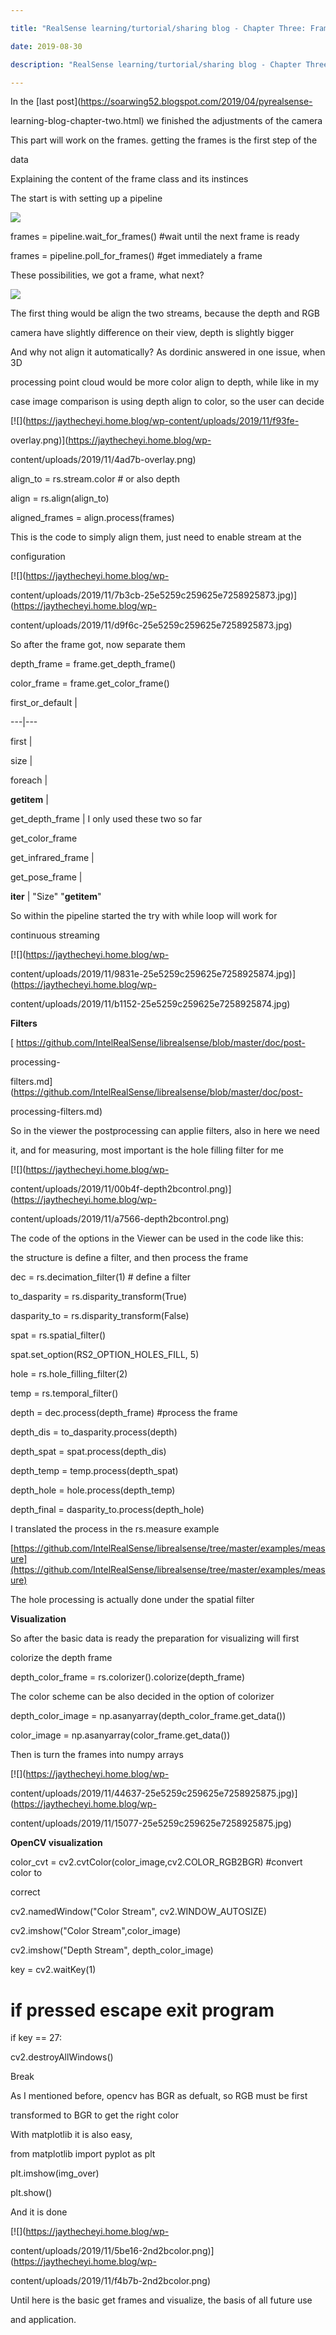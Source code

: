 ```yaml
---

title: "RealSense learning/turtorial/sharing blog - Chapter Three: Frame control"

date: 2019-08-30

description: "RealSense learning/turtorial/sharing blog - Chapter Three: Frame control"

---
```




In the [last post](https://soarwing52.blogspot.com/2019/04/pyrealsense-

learning-blog-chapter-two.html) we finished the adjustments of the camera  

  

This part will work on the frames. getting the frames is the first step of the

data  

  

Explaining the content of the frame class and its instinces  

  

  

The start is with setting up a pipeline  



![](https://jaythecheyi.home.blog/wp-content/uploads/2019/11/fed4e-25e5259c259625e7258925871.jpg)


  



  

frames = pipeline.wait_for_frames() #wait until the next frame is ready  

  

frames = pipeline.poll_for_frames() #get immediately a frame  

These possibilities, we got a frame, what next?



![](https://jaythecheyi.home.blog/wp-content/uploads/2019/11/7f2c2-25e5259c259625e7258925872.jpg)


The first thing would be align the two streams, because the depth and RGB

camera have slightly difference on their view, depth is slightly bigger



  



  



And why not align it automatically? As dordinic answered in one issue, when 3D

processing point cloud would be more color align to depth, while like in my

case image comparison is using depth align to color, so the user can decide



  

[![](https://jaythecheyi.home.blog/wp-content/uploads/2019/11/f93fe-

overlay.png)](https://jaythecheyi.home.blog/wp-

content/uploads/2019/11/4ad7b-overlay.png)  

  



align_to = rs.stream.color # or also depth



align = rs.align(align_to)



aligned_frames = align.process(frames)



  



This is the code to simply align them, just need to enable stream at the

configuration



  

[![](https://jaythecheyi.home.blog/wp-

content/uploads/2019/11/7b3cb-25e5259c259625e7258925873.jpg)](https://jaythecheyi.home.blog/wp-

content/uploads/2019/11/d9f6c-25e5259c259625e7258925873.jpg)  

  



So after the frame got, now separate them



  



depth_frame = frame.get_depth_frame()



color_frame = frame.get_color_frame()



first_or_default |   

  

---|---  

first |   

  

size |   

  

foreach |   

  

__getitem__ |   

  

get_depth_frame | I only used these two so far  

get_color_frame  

get_infrared_frame |   

  

get_pose_frame |   

  

__iter__ | "Size" "__getitem__"  

  

  



So within the pipeline started the try with while loop will work for

continuous streaming



[![](https://jaythecheyi.home.blog/wp-

content/uploads/2019/11/9831e-25e5259c259625e7258925874.jpg)](https://jaythecheyi.home.blog/wp-

content/uploads/2019/11/b1152-25e5259c259625e7258925874.jpg)



  



  



**Filters**



  



[ https://github.com/IntelRealSense/librealsense/blob/master/doc/post-

processing-

filters.md](https://github.com/IntelRealSense/librealsense/blob/master/doc/post-

processing-filters.md)



So in the viewer the postprocessing can applie filters, also in here we need

it, and for measuring, most important is the hole filling filter for me



  



  



  



  



[![](https://jaythecheyi.home.blog/wp-

content/uploads/2019/11/00b4f-depth2bcontrol.png)](https://jaythecheyi.home.blog/wp-

content/uploads/2019/11/a7566-depth2bcontrol.png)



  



The code of the options in the Viewer can be used in the code like this:



the structure is define a filter, and then process the frame



  



dec = rs.decimation_filter(1) # define a filter



to_dasparity = rs.disparity_transform(True)



dasparity_to = rs.disparity_transform(False)



spat = rs.spatial_filter()



spat.set_option(RS2_OPTION_HOLES_FILL, 5)



hole = rs.hole_filling_filter(2)



temp = rs.temporal_filter()



depth = dec.process(depth_frame) #process the frame



depth_dis = to_dasparity.process(depth)



depth_spat = spat.process(depth_dis)



depth_temp = temp.process(depth_spat)



depth_hole = hole.process(depth_temp)



depth_final = dasparity_to.process(depth_hole)



  



I translated the process in the rs.measure example



[https://github.com/IntelRealSense/librealsense/tree/master/examples/measure](https://github.com/IntelRealSense/librealsense/tree/master/examples/measure)



The hole processing is actually done under the spatial filter



  



**Visualization**



So after the basic data is ready the preparation for visualizing will first

colorize the depth frame



depth_color_frame = rs.colorizer().colorize(depth_frame)



The color scheme can be also decided in the option of colorizer



  



depth_color_image = np.asanyarray(depth_color_frame.get_data())



color_image = np.asanyarray(color_frame.get_data())



  



Then is turn the frames into numpy arrays  

  

[![](https://jaythecheyi.home.blog/wp-

content/uploads/2019/11/44637-25e5259c259625e7258925875.jpg)](https://jaythecheyi.home.blog/wp-

content/uploads/2019/11/15077-25e5259c259625e7258925875.jpg)



  



**OpenCV visualization**



color_cvt = cv2.cvtColor(color_image,cv2.COLOR_RGB2BGR) #convert color to

correct



cv2.namedWindow("Color Stream", cv2.WINDOW_AUTOSIZE)



cv2.imshow("Color Stream",color_image)



cv2.imshow("Depth Stream", depth_color_image)



key = cv2.waitKey(1)



# if pressed escape exit program



if key == 27:



cv2.destroyAllWindows()



Break



As I mentioned before, opencv has BGR as defualt, so RGB must be first

transformed to BGR to get the right color



  



  



With matplotlib it is also easy,



from matplotlib import pyplot as plt



plt.imshow(img_over)



plt.show()



  



And it is done  

[![](https://jaythecheyi.home.blog/wp-

content/uploads/2019/11/5be16-2nd2bcolor.png)](https://jaythecheyi.home.blog/wp-

content/uploads/2019/11/f4b7b-2nd2bcolor.png)



  



Until here is the basic get frames and visualize, the basis of all future use

and application.



  



